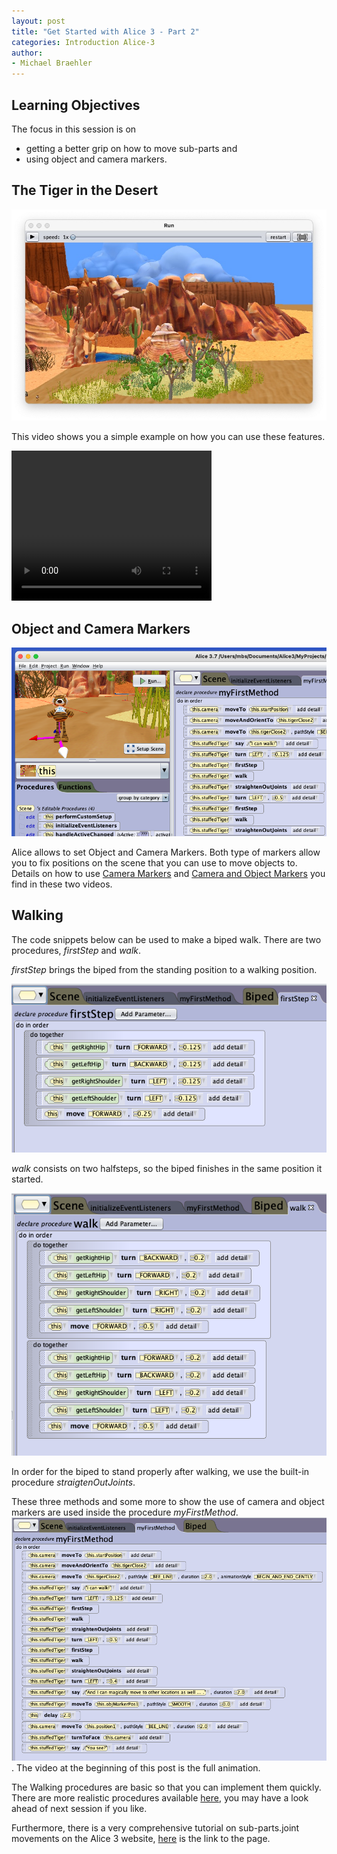 ```yaml
---
layout: post
title: "Get Started with Alice 3 - Part 2"
categories: Introduction Alice-3
author:
- Michael Braehler
---
```


## Learning Objectives
The focus in this session is on 
- getting a better grip on how to move sub-parts and
- using object and camera markers.


## The Tiger in the Desert

![Demo Project Tiger](/assets/230207_TigerInTheDesert.jpg)

This video shows you a simple example on how you can use these features.

<video width="320" height="240" controls>
  <source src="/assets/230207_Tiger1.mp4" type="video/mp4">
Your browser does not support the video tag.
</video>


## Object and Camera Markers

![Tiger with Object Marker](/assets/230207_Tiger_CloseWIthObjectMarker.png)

Alice allows to set Object and Camera Markers. Both type of markers allow you to fix positions on the scene that you can use to move objects to. Details on how to use [Camera Markers](https://www.alice.org/resources/how-tos/using-camera-markers/) and [Camera and Object Markers](https://youtu.be/hqE15vsLtAA) you find in these two videos.

## Walking
The code snippets below can be used to make a biped walk. There are two procedures, *firstStep* and *walk*.

*firstStep* brings the biped from the standing position to a walking position. 

![procedure_firstStep](/assets/230207_Tiger_firstStep.png)

*walk* consists on two halfsteps, so the biped finishes
in the same position it started. 

![procedure_walk](/assets/230207_Tiger_walk.png)

In order for the biped to stand properly after walking, we use the built-in procedure *straigtenOutJoints*.

These three methods and some more to show the use of camera and object markers are used inside the procedure *myFirstMethod*.
![myFirstMethode_Code](/assets/230207_Tiger_myFirstMethod.png). The video at the beginning of this post is the full animation.

The Walking procedures are basic so that you can implement them quickly. There are more realistic procedures available [here](https://www.alice.org/resources/how-tos/biped-walk-cycle/), you may have a look ahead of next session if you like. 

Furthermore, there is a very comprehensive tutorial on sub-parts.joint movements on the Alice 3 website, [here](https://www.alice.org/resources/how-tos/manipulating-biped-joints/) is the link to the page.




